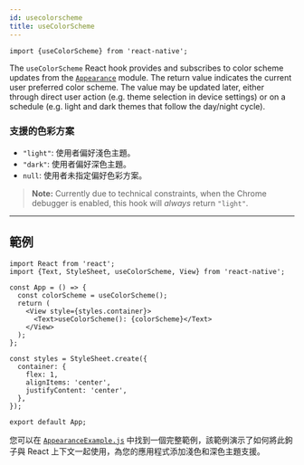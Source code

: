 ```yaml
---
id: usecolorscheme
title: useColorScheme
---
```


```tsx
import {useColorScheme} from 'react-native';
```

The `useColorScheme` React hook provides and subscribes to color scheme updates from the [`Appearance`](appearance) module. The return value indicates the current user preferred color scheme. The value may be updated later, either through direct user action (e.g. theme selection in device settings) or on a schedule (e.g. light and dark themes that follow the day/night cycle).

### 支援的色彩方案

- `"light"`: 使用者偏好淺色主題。
- `"dark"`: 使用者偏好深色主題。
- `null`: 使用者未指定偏好色彩方案。

> **Note:** Currently due to technical constraints, when the Chrome debugger is enabled, this hook will _always_ return `"light"`.

---

## 範例

```SnackPlayer
import React from 'react';
import {Text, StyleSheet, useColorScheme, View} from 'react-native';

const App = () => {
  const colorScheme = useColorScheme();
  return (
    <View style={styles.container}>
      <Text>useColorScheme(): {colorScheme}</Text>
    </View>
  );
};

const styles = StyleSheet.create({
  container: {
    flex: 1,
    alignItems: 'center',
    justifyContent: 'center',
  },
});

export default App;
```

您可以在 [`AppearanceExample.js`](https://github.com/facebook/react-native/blob/main/packages/rn-tester/js/examples/Appearance/AppearanceExample.js) 中找到一個完整範例，該範例演示了如何將此鉤子與 React 上下文一起使用，為您的應用程式添加淺色和深色主題支援。